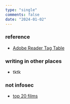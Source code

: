 ```yaml
---
type: "single"
comments: false
date: "2024-01-02"
---
```


### reference 
* [Adobe Reader Tag Table](/other/adobe-reader-tags/)

### writing in other places
* tktk

### not infosec
* [top 20 films](/other/top-20-films/)
